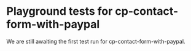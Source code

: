 # Playground tests for cp-contact-form-with-paypal
We are still awaiting the first test run for cp-contact-form-with-paypal.
